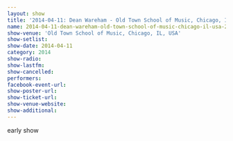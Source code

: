 ```yaml
---
layout: show
title: '2014-04-11: Dean Wareham - Old Town School of Music, Chicago, IL, USA'
name: 2014-04-11-dean-wareham-old-town-school-of-music-chicago-il-usa-2
show-venue: 'Old Town School of Music, Chicago, IL, USA'
show-setlist: 
show-date: 2014-04-11
category: 2014
show-radio: 
show-lastfm: 
show-cancelled: 
performers: 
facebook-event-url: 
show-poster-url: 
show-ticket-url: 
show-venue-website: 
show-additional: 
---
```


early show